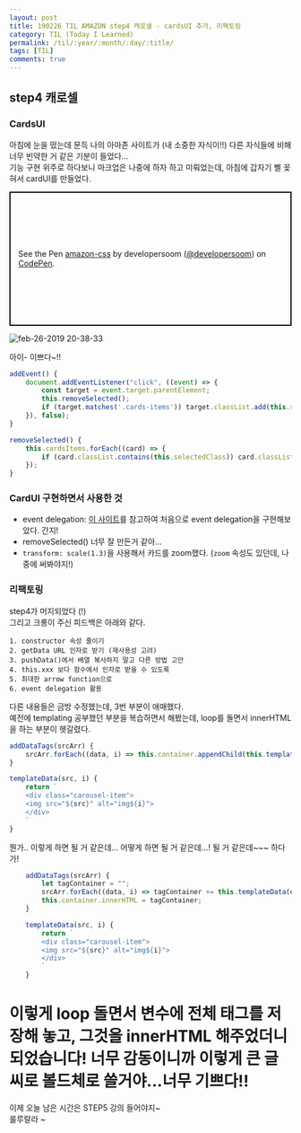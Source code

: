 ```yaml
---
layout: post
title: 190226 TIL AMAZON step4 캐로샐 - cardsUI 추가, 리팩토링
category: TIL (Today I Learned)
permalink: /til/:year/:month/:day/:title/
tags: [TIL]
comments: true
---
```


## **step4 캐로셀**

### **CardsUI** 

아침에 눈을 떴는데 문득 나의 아마존 사이트가 (내 소중한 자식이!!) 다른 자식들에 비해 너무 빈약한 거 같은 기분이 들었다...  
기능 구현 위주로 하다보니 마크업은 나중에 하자 하고 미뤄었는데, 아침에 갑자기 삘 꽂혀서 cardUI를 만들었다.  

<p class="codepen" data-height="239" data-theme-id="0" data-default-tab="css,result" data-user="developersoom" data-slug-hash="vPYJJW" style="height: 239px; box-sizing: border-box; display: flex; align-items: center; justify-content: center; border: 2px solid black; margin: 1em 0; padding: 1em;" data-pen-title="amazon-css">
  <span>See the Pen <a href="https://codepen.io/developersoom/pen/vPYJJW/">
  amazon-css</a> by developersoom (<a href="https://codepen.io/developersoom">@developersoom</a>)
  on <a href="https://codepen.io">CodePen</a>.</span>
</p>
<script async src="https://static.codepen.io/assets/embed/ei.js"></script>

![feb-26-2019 20-38-33](https://user-images.githubusercontent.com/40848630/53410265-a1c88a80-3a06-11e9-9216-120a55cd36a4.gif)

아이- 이쁘다~!!  

```js
addEvent() {
    document.addEventListener("click", ((event) => {
        const target = event.target.parentElement;
        this.removeSelected();
        if (target.matches('.cards-items')) target.classList.add(this.selectedClass);
    }), false);
}

removeSelected() {
    this.cardsItems.forEach((card) => {
        if (card.classList.contains(this.selectedClass)) card.classList.remove(this.selectedClass);
    });
}
```

### CardUI 구현하면서 사용한 것 

- event delegation: [이 사이트](https://gomakethings.com/why-event-delegation-is-a-better-way-to-listen-for-events-in-vanilla-js/)를 참고하여 처음으로 event delegation을 구현해보았다. 간지! 
- removeSelected() 너무 잘 만든거 같아... 
- `transform: scale(1.3)`을 사용해서 카드를 zoom했다. (`zoom` 속성도 있던데, 나중에 써봐야지!)

### **리팩토링** 

step4가 머지되었다 (!)  
그리고 크롱이 주신 피드백은 아래와 같다.

```text
1. constructor 속성 줄이기
2. getData URL 인자로 받기 (재사용성 고려)
3. pushData()에서 배열 복사하지 말고 다른 방법 고안
4. this.xxx 보다 함수에서 인자로 받을 수 있도록 
5. 최대한 arrow function으로
6. event delegation 활용
```

다른 내용들은 금방 수정했는데, 3번 부분이 애매했다.  
예전에 templating 공부했던 부분을 복습하면서 해봤는데, loop를 돌면서 innerHTML을 하는 부분이 헷갈렸다. 

```js
addDataTags(srcArr) {
    srcArr.forEach((data, i) => this.container.appendChild(this.templateData(data ,i)));
}

templateData(src, i) {
    return `
    <div class="carousel-item">
    <img src="${src}" alt="img${i}">
    </div>
    `
}
```

뭔가.. 이렇게 하면 될 거 같은데... 어떻게 하면 될 거 같은데...! 될 거 같은데~~~ 하다가!

```js
    addDataTags(srcArr) {
        let tagContainer = "";
        srcArr.forEach((data, i) => tagContainer += this.templateData(data, i));
        this.container.innerHTML = tagContainer;
    }

    templateData(src, i) {
        return `
        <div class="carousel-item">
        <img src="${src}" alt="img${i}">
        </div>
        `
    }
```

# **이렇게 loop 돌면서 변수에 전체 태그를 저장해 놓고, 그것을 innerHTML 해주었더니 되었습니다! 너무 감동이니까 이렇게 큰 글씨로 볼드체로 쓸거야...너무 기쁘다!!**

이제 오늘 남은 시간은 STEP5 강의 들어야지~  
룰루랄라 ~ 